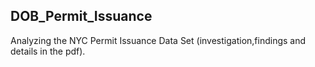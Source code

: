 ## DOB_Permit_Issuance
Analyzing the NYC Permit Issuance Data Set
(investigation,findings and details in the pdf).
